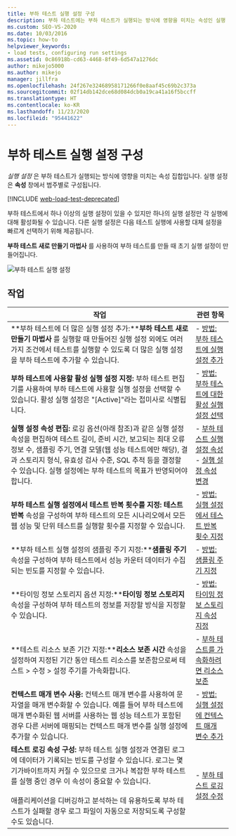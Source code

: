 ```yaml
---
title: 부하 테스트 실행 설정 구성
description: 부하 테스트에는 부하 테스트가 실행되는 방식에 영향을 미치는 속성인 실행 설정에 대해 자세히 알아봅니다. 실행 설정은 속성 창에서 범주별로 구성됩니다.
ms.custom: SEO-VS-2020
ms.date: 10/03/2016
ms.topic: how-to
helpviewer_keywords:
- load tests, configuring run settings
ms.assetid: 0c86918b-cd63-4468-8f49-6d547a1276dc
author: mikejo5000
ms.author: mikejo
manager: jillfra
ms.openlocfilehash: 24f267e32468958171266f0e8aaf45c69b2c373a
ms.sourcegitcommit: 02f14db142dce68d084dcb0a19ca41a16f5bccff
ms.translationtype: HT
ms.contentlocale: ko-KR
ms.lasthandoff: 11/23/2020
ms.locfileid: "95441622"
---
```

# <a name="configure-load-test-run-settings"></a>부하 테스트 실행 설정 구성

*실행 설정* 은 부하 테스트가 실행되는 방식에 영향을 미치는 속성 집합입니다. 실행 설정은 **속성** 창에서 범주별로 구성됩니다.

[!INCLUDE [web-load-test-deprecated](includes/web-load-test-deprecated.md)]

부하 테스트에서 하나 이상의 실행 설정이 있을 수 있지만 하나의 실행 설정만 각 실행에 대해 활성화될 수 있습니다. 다른 실행 설정은 다음 테스트 실행에 사용할 대체 설정을 빠르게 선택하기 위해 제공됩니다.

**부하 테스트 새로 만들기 마법사** 를 사용하여 부하 테스트를 만들 때 초기 실행 설정이 만들어집니다.

![부하 테스트 실행 설정](../test/media/loadtestrunsettings.png)

## <a name="tasks"></a>작업

|작업|관련 항목|
|-|-|
|**부하 테스트에 더 많은 실행 설정 추가:****부하 테스트 새로 만들기 마법사** 를 실행할 때 만들어진 실행 설정 외에도 여러 가지 조건에서 테스트를 실행할 수 있도록 더 많은 실행 설정을 부하 테스트에 추가할 수 있습니다.|-   [방법: 부하 테스트에 실행 설정 추가](../test/how-to-add-additional-run-settings-to-a-load-test.md)|
|**부하 테스트에 사용할 활성 실행 설정 지정:** 부하 테스트 편집기를 사용하여 부하 테스트에 사용할 실행 설정을 선택할 수 있습니다. 활성 실행 설정은 "[Active]"라는 접미사로 식별됩니다.|-   [방법: 부하 테스트에 대한 활성 실행 설정 선택](../test/how-to-select-the-active-run-setting-for-a-load-test.md)|
|**실행 설정 속성 편집:** 로깅 옵션(아래 참조)과 같은 실행 설정 속성을 편집하여 테스트 길이, 준비 시간, 보고되는 최대 오류 정보 수, 샘플링 주기, 연결 모델(웹 성능 테스트에만 해당), 결과 스토리지 형식, 유효성 검사 수준, SQL 추적 등을 결정할 수 있습니다. 실행 설정에는 부하 테스트의 목표가 반영되어야 합니다.|-   [부하 테스트 실행 설정 속성](../test/load-test-run-settings-properties.md)<br />-   [실행 설정 속성 변경](../test/load-test-run-settings-properties.md#change-run-setting-properties)|
|**부하 테스트 실행 설정에서 테스트 반복 횟수를 지정:** **테스트 반복** 속성을 구성하여 부하 테스트의 모든 시나리오에서 모든 웹 성능 및 단위 테스트를 실행할 횟수를 지정할 수 있습니다.|-   [방법: 실행 설정에서 테스트 반복 횟수 지정](../test/how-to-specify-the-number-of-test-iterations-in-a-load-test.md)|
|**부하 테스트 실행 설정의 샘플링 주기 지정:****샘플링 주기** 속성을 구성하여 부하 테스트에서 성능 카운터 데이터가 수집되는 빈도를 지정할 수 있습니다.|-   [방법: 샘플링 주기 지정](../test/how-to-specify-the-sample-rate-for-a-load-test.md)|
|**타이밍 정보 스토리지 옵션 지정:****타이밍 정보 스토리지** 속성을 구성하여 부하 테스트의 정보를 저장할 방식을 지정할 수 있습니다.|-   [방법: 타이밍 정보 스토리지 속성 지정](../test/how-to-specify-the-timing-details-storage-property-for-a-load-test.md)|
|**테스트 리소스 보존 기간 지정:****리소스 보존 시간** 속성을 설정하여 지정된 기간 동안 테스트 리소스를 보존함으로써 테스트 > 수정 > 설정 주기를 가속화합니다.|-   [부하 테스트를 가속화하려면 리소스 보존](/azure/devops/test/load-test/getting-started-with-performance-testing?view=vsts&preserve-view=true)|
|**컨텍스트 매개 변수 사용:** 컨텍스트 매개 변수를 사용하여 문자열을 매개 변수화할 수 있습니다. 예를 들어 부하 테스트에 매개 변수화된 웹 서버를 사용하는 웹 성능 테스트가 포함된 경우 다른 서버에 매핑되는 컨텍스트 매개 변수를 실행 설정에 추가할 수 있습니다.|-   [방법: 실행 설정에 컨텍스트 매개 변수 추가](../test/how-to-add-context-parameters-to-a-load-test-run-setting.md)|
|**테스트 로깅 속성 구성:** 부하 테스트 실행 설정과 연결된 로그에 데이터가 기록되는 빈도를 구성할 수 있습니다. 로그는 몇 기가바이트까지 커질 수 있으므로 크거나 복잡한 부하 테스트를 실행 중인 경우 이 속성이 중요할 수 있습니다.<br /><br /> 애플리케이션을 디버깅하고 분석하는 데 유용하도록 부하 테스트가 실패할 경우 로그 파일이 자동으로 저장되도록 구성할 수도 있습니다.|-   [부하 테스트 로깅 설정 수정](../test/modify-load-test-logging-settings.md)|